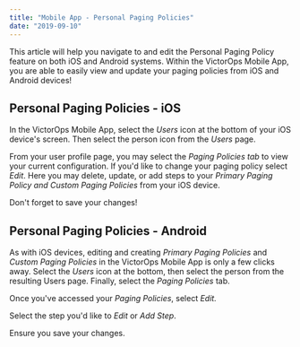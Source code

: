 ```yaml
---
title: "Mobile App - Personal Paging Policies"
date: "2019-09-10"
---
```


This article will help you navigate to and edit the Personal Paging Policy feature on both iOS and Android systems. Within the VictorOps Mobile App, you are able to easily view and update your paging policies from iOS and Android devices!

## Personal Paging Policies - iOS

In the VictorOps Mobile App, select the _Users_ icon at the bottom of your iOS device's screen. Then select the person icon from the _Users_ page.

From your user profile page, you may select the _Paging Policies tab_ to view your current configuration. If you'd like to change your paging policy select _Edit_. Here you may delete, update, or add steps to your _Primary Paging Policy and Custom Paging Policies_ from your iOS device.

Don't forget to save your changes!

## Personal Paging Policies - Android

As with iOS devices, editing and creating _Primary Paging Policies_ and _Custom Paging Policies_ in the VictorOps Mobile App is only a few clicks away. Select the _Users_ icon at the bottom, then select the person from the resulting Users page. Finally, select the _Paging Policies_ tab.

Once you've accessed your _Paging Policies_, select _Edit._

Select the step you'd like to _Edit_ or _Add Step_.

Ensure you save your changes.
